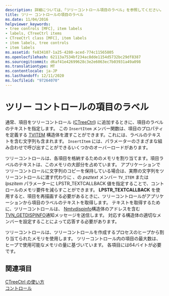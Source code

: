 ```yaml
---
description: 詳細については、「ツリーコントロール項目のラベル」を参照してください。
title: ツリー コントロールの項目のラベル
ms.date: 11/04/2016
helpviewer_keywords:
- tree controls [MFC], item labels
- labels, CTreeCtrl items
- CTreeCtrl class [MFC], item labels
- item labels, tree controls
- item labels
ms.assetid: fe834107-1a25-4280-aced-774c11565805
ms.openlocfilehash: 62113a7534bf234ac8dde1154d5732bc29df8387
ms.sourcegitcommit: d6af41e42699628c3e2e6063ec7b03931a49a098
ms.translationtype: MT
ms.contentlocale: ja-JP
ms.lasthandoff: 12/11/2020
ms.locfileid: "97264070"
---
```

# <a name="tree-control-item-labels"></a>ツリー コントロールの項目のラベル

通常、項目をツリーコントロール ([CTreeCtrl](../mfc/reference/ctreectrl-class.md)) に追加するときに、項目のラベルのテキストを指定します。 この `InsertItem` メンバー関数は、項目のプロパティを定義する [TVITEM](/windows/win32/api/commctrl/ns-commctrl-tvitemw) 構造体を渡すことができます。これには、ラベルのテキストを含む文字列も含まれます。 `InsertItem` には、パラメーターのさまざまな組み合わせで呼び出すことができるいくつかのオーバーロードがあります。

ツリーコントロールは、各項目を格納するためのメモリを割り当てます。項目ラベルのテキストは、このメモリの大部分を占めています。 アプリケーションでツリーコントロールに文字列のコピーを保持している場合は、実際の文字列をツリーコントロールに渡す代わりに 、の *psztext* メンバー `TV_ITEM` または *lpszitem* パラメーターに LPSTR_TEXTCALLBACK 値を指定することで、コントロールのメモリ要件を減らすことができます。 **LPSTR_TEXTCALLBACK** を使用すると、項目を再描画する必要があるときに、ツリーコントロールがアプリケーションから項目のラベルのテキストを取得します。 テキストを取得するために、ツリーコントロールは、 [Nmtvdispinfo](/windows/win32/api/commctrl/ns-commctrl-nmtvdispinfow)構造体のアドレスを含む[TVN_GETDISPINFO](/windows/win32/Controls/tvn-getdispinfo)通知メッセージを送信します。 対応する構造体の適切なメンバーを設定することによって応答する必要があります。

ツリーコントロールは、ツリーコントロールを作成するプロセスのヒープから割り当てられたメモリを使用します。 ツリーコントロール内の項目の最大数は、ヒープで使用可能なメモリの量に基づいています。 各項目には64バイトが必要です。

## <a name="see-also"></a>関連項目

[CTreeCtrl の使い方](../mfc/using-ctreectrl.md)<br/>
[コントロール](../mfc/controls-mfc.md)
